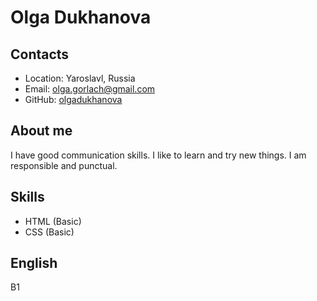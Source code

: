 # Olga Dukhanova

## Contacts
- Location: Yaroslavl, Russia
- Email: olga.gorlach@gmail.com
- GitHub: [olgadukhanova](https://github.com/olgadukhanova)

## About me
I have good communication skills. 
I like to learn and try new things.
I am responsible and punctual.

## Skills
- HTML (Basic)
- CSS (Basic)

## English
B1 
